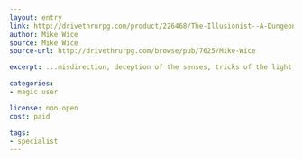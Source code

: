 ```yaml
---
layout: entry
link: http://drivethrurpg.com/product/226468/The-Illusionist--A-Dungeon-World-Playbook
author: Mike Wice
source: Mike Wice
source-url: http://drivethrurpg.com/browse/pub/7625/Mike-Wice

excerpt: ...misdirection, deception of the senses, tricks of the light, and the horrors of the dark. The Illusionist manifests illusions so powerfully exquisite or tremulously terrifying that they become dangerous.

categories:
- magic user

license: non-open
cost: paid

tags:
- specialist
---
```

